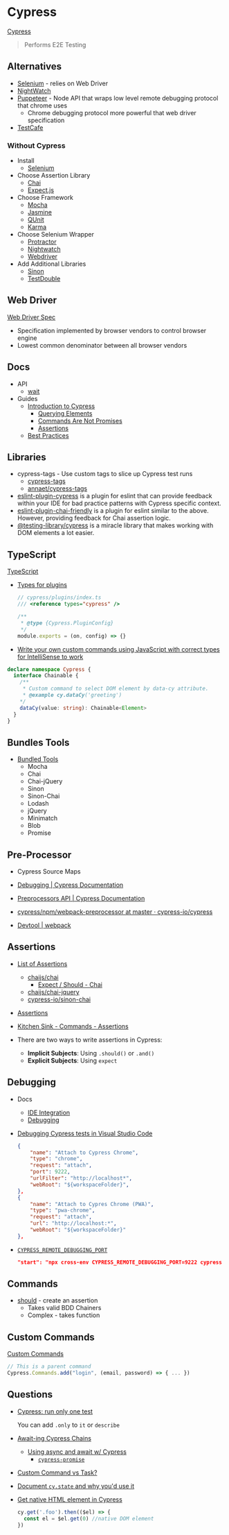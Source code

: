 # Cypress

[Cypress](https://www.cypress.io/)

> Performs E2E Testing

## Alternatives

* [Selenium](https://www.selenium.dev/) - relies on Web Driver
* [NightWatch](https://nightwatchjs.org/)
* [Puppeteer](https://pptr.dev/) - Node API that wraps low level remote debugging protocol that chrome uses
  * Chrome debugging protocol more powerful that web driver specification
* [TestCafe](https://devexpress.github.io/testcafe/)

### Without Cypress

* Install
  * [Selenium](https://www.selenium.dev/)
* Choose Assertion Library
  * [Chai](https://www.chaijs.com/)
  * [Expect.js](https://github.com/Automattic/expect.js/)
* Choose Framework
  * [Mocha](https://mochajs.org/)
  * [Jasmine](https://jasmine.github.io/)
  * [QUnit](https://qunitjs.com/)
  * [Karma](https://karma-runner.github.io/)
* Choose Selenium Wrapper
  * [Protractor](https://www.protractortest.org/)
  * [Nightwatch](https://nightwatchjs.org/)
  * [Webdriver](https://webdriver.io/)
* Add Additional Libraries
  * [Sinon](https://sinonjs.org/)
  * [TestDouble](https://testdouble.com/)

## Web Driver

[Web Driver Spec](https://www.w3.org/TR/webdriver/)

* Specification implemented by browser vendors to control browser engine
* Lowest common denominator between all browser vendors

## Docs

* API
  * [wait](https://docs.cypress.io/api/commands/wait#Yields)
* Guides
  * [Introduction to Cypress](https://docs.cypress.io/guides/core-concepts/introduction-to-cypress)
    * [Querying Elements](https://docs.cypress.io/guides/core-concepts/introduction-to-cypress#Querying-Elements)
    * [Commands Are Not Promises](https://docs.cypress.io/guides/core-concepts/introduction-to-cypress#Commands-Are-Not-Promises)
    * [Assertions](https://docs.cypress.io/guides/core-concepts/introduction-to-cypress#Assertions)
  * [Best Practices](https://docs.cypress.io/guides/references/best-practices#Unnecessary-Waiting)

## Libraries

* cypress-tags - Use custom tags to slice up Cypress test runs
  * [cypress-tags](https://www.npmjs.com/package/cypress-tags)
  * [annaet/cypress-tags](https://github.com/annaet/cypress-tags)
* [eslint-plugin-cypress](https://www.npmjs.com/package/eslint-plugin-cypress) is a plugin for eslint that can provide feedback within your IDE for bad practice patterns with Cypress specific context.
* [eslint-plugin-chai-friendly](https://www.npmjs.com/package/eslint-plugin-chai-friendly) is a plugin for eslint similar to the above. However, providing feedback for Chai assertion logic.
* [@testing-library/cypress](https://testing-library.com/docs/cypress-testing-library/intro/) is a miracle library that makes working with DOM elements a lot easier.

## TypeScript

[TypeScript](https://docs.cypress.io/guides/tooling/typescript-support#Types-for-custom-commands)


* [Types for plugins](https://docs.cypress.io/guides/tooling/typescript-support#Types-for-plugins)

  ```js
  // cypress/plugins/index.ts
  /// <reference types="cypress" />

  /**
   * @type {Cypress.PluginConfig}
   */
  module.exports = (on, config) => {}
  ```

* [Write your own custom commands using JavaScript with correct types for IntelliSense to work](https://github.com/cypress-io/cypress-example-recipes/tree/master/examples/fundamentals__add-custom-command)

```ts
declare namespace Cypress {
  interface Chainable {
    /**
     * Custom command to select DOM element by data-cy attribute.
     * @example cy.dataCy('greeting')
    */
    dataCy(value: string): Chainable<Element>
  }
}
```


## Bundles Tools

* [Bundled Tools](https://docs.cypress.io/guides/references/bundled-tools)
  * Mocha
  * Chai
  * Chai-jQuery
  * Sinon
  * Sinon-Chai
  * Lodash
  * jQuery
  * Minimatch
  * Blob
  * Promise

## Pre-Processor

* Cypress Source Maps

* [Debugging | Cypress Documentation](https://docs.cypress.io/guides/guides/debugging#Source-maps)
* [Preprocessors API | Cypress Documentation](https://docs.cypress.io/api/plugins/preprocessors-api)
* [cypress/npm/webpack-preprocessor at master · cypress-io/cypress](https://github.com/cypress-io/cypress/tree/master/npm/webpack-preprocessor)
* [Devtool | webpack](https://webpack.js.org/configuration/devtool/)


## Assertions

* [List of Assertions](https://docs.cypress.io/guides/core-concepts/introduction-to-cypress#List-of-Assertions)
  * [chaijs/chai](https://github.com/chaijs/chai)
    * [Expect / Should - Chai](https://www.chaijs.com/api/bdd/)
  * [chaijs/chai-jquery](https://github.com/chaijs/chai-jquery)
  * [cypress-io/sinon-chai](https://github.com/cypress-io/sinon-chai)
* [Assertions](https://docs.cypress.io/guides/references/assertions#Chai)
* [Kitchen Sink - Commands - Assertions](https://example.cypress.io/commands/assertions#expect)

* There are two ways to write assertions in Cypress:
  * **Implicit Subjects**: Using `.should()` or `.and()`
  * **Explicit Subjects**: Using `expect`

## Debugging

* Docs
  * [IDE Integration](https://docs.cypress.io/guides/tooling/IDE-integration#Visual-Studio-Code)
  * [Debugging](https://docs.cypress.io/guides/guides/debugging#Log-Cypress-events)

* [Debugging Cypress tests in Visual Studio Code](https://stackoverflow.com/q/52502130/1366033)

  ```json
  {
      "name": "Attach to Cypress Chrome",
      "type": "chrome",
      "request": "attach",
      "port": 9222,
      "urlFilter": "http://localhost*",
      "webRoot": "${workspaceFolder}",
  },
  {
      "name": "Attach to Cypres Chrome (PWA)",
      "type": "pwa-chrome",
      "request": "attach",
      "url": "http://localhost:*",
      "webRoot": "${workspaceFolder}"
  },
  ```

* [`CYPRESS_REMOTE_DEBUGGING_PORT`](https://github.com/cypress-io/cypress/issues/7407)

  ```json
  "start": "npx cross-env CYPRESS_REMOTE_DEBUGGING_PORT=9222 cypress open",
  ```

## Commands

* [should](https://docs.cypress.io/api/commands/should#Function) - create an assertion
  * Takes valid BDD Chainers
  * Complex - takes function

## Custom Commands


[Custom Commands](https://docs.cypress.io/api/cypress-api/custom-commands)

```js
// This is a parent command
Cypress.Commands.add("login", (email, password) => { ... })
```

## Questions

* [Cypress: run only one test](https://stackoverflow.com/q/55054337/1366033)

  You can add `.only` to `it` or `describe`

* [Await-ing Cypress Chains](https://github.com/cypress-io/cypress/issues/1417)

  * [Using async and await w/ Cypress](https://medium.com/@NicholasBoll/cypress-io-using-async-and-await-4034e9bab207)
    * [`cypress-promise`](https://www.npmjs.com/package/cypress-promise)

* [Custom Command vs Task?](https://stackoverflow.com/q/58680757/1366033)

* [Document `cy.state` and why you'd use it](https://github.com/cypress-io/cypress-documentation/issues/108)

* [Get native HTML element in Cypress](https://stackoverflow.com/q/58879901/1366033)

  ```js
  cy.get('.foo').then(($el) => {
    const el = $el.get(0) //native DOM element
  })
  ```

